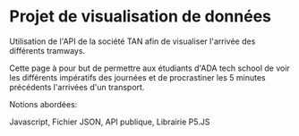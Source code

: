 
# Projet de visualisation de données 

Utilisation de l'API de la société TAN afin de visualiser l'arrivée des différents tramways.

Cette page à pour but de permettre aux étudiants d'ADA tech school de voir les différents impératifs des journées et de procrastiner les 5 minutes précédents l'arrivées d'un transport.

Notions abordées:

Javascript, Fichier JSON, API publique, Librairie P5.JS




